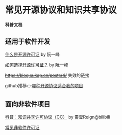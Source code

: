 # 常见开源协议和知识共享协议

**科普文档**

## 适用于软件开发

[什么是开源许可证](https://www.ruanyifeng.com/blog/2017/10/open-source-license-tutorial.html) by 阮一峰

[如何选择开源许可证？](https://www.ruanyifeng.com/blog/2011/05/how_to_choose_free_software_licenses.html) by 阮一峰

~~https://blog.sukap.cn/posts/4/~~ 失效的链接

github推荐👉[哪种开源协议适合我的项目](https://opensource.guide/legal/#which-open-source-license-is-appropriate-for-my-project)


## 面向非软件项目

[科普：知识共享许可协议（CC）](https://www.bilibili.com/read/cv6986215/) by 靈雲Reign@bilibili

[常见非软件许可证](https://choosealicense.com/non-software/)